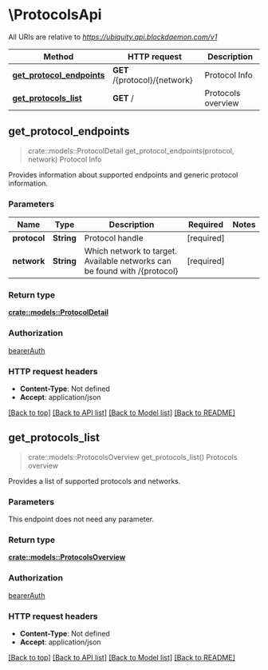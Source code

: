 # \ProtocolsApi

All URIs are relative to *https://ubiquity.api.blockdaemon.com/v1*

Method | HTTP request | Description
------------- | ------------- | -------------
[**get_protocol_endpoints**](ProtocolsApi.md#get_protocol_endpoints) | **GET** /{protocol}/{network} | Protocol Info
[**get_protocols_list**](ProtocolsApi.md#get_protocols_list) | **GET** / | Protocols overview



## get_protocol_endpoints

> crate::models::ProtocolDetail get_protocol_endpoints(protocol, network)
Protocol Info

Provides information about supported endpoints and generic protocol information. 

### Parameters


Name | Type | Description  | Required | Notes
------------- | ------------- | ------------- | ------------- | -------------
**protocol** | **String** | Protocol handle | [required] |
**network** | **String** | Which network to target. Available networks can be found with /{protocol} | [required] |

### Return type

[**crate::models::ProtocolDetail**](protocol_detail.md)

### Authorization

[bearerAuth](../README.md#bearerAuth)

### HTTP request headers

- **Content-Type**: Not defined
- **Accept**: application/json

[[Back to top]](#) [[Back to API list]](../README.md#documentation-for-api-endpoints) [[Back to Model list]](../README.md#documentation-for-models) [[Back to README]](../README.md)


## get_protocols_list

> crate::models::ProtocolsOverview get_protocols_list()
Protocols overview

Provides a list of supported protocols and networks. 

### Parameters

This endpoint does not need any parameter.

### Return type

[**crate::models::ProtocolsOverview**](protocols_overview.md)

### Authorization

[bearerAuth](../README.md#bearerAuth)

### HTTP request headers

- **Content-Type**: Not defined
- **Accept**: application/json

[[Back to top]](#) [[Back to API list]](../README.md#documentation-for-api-endpoints) [[Back to Model list]](../README.md#documentation-for-models) [[Back to README]](../README.md)

